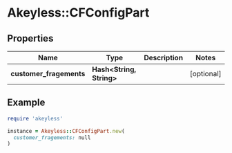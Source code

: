 # Akeyless::CFConfigPart

## Properties

| Name | Type | Description | Notes |
| ---- | ---- | ----------- | ----- |
| **customer_fragements** | **Hash&lt;String, String&gt;** |  | [optional] |

## Example

```ruby
require 'akeyless'

instance = Akeyless::CFConfigPart.new(
  customer_fragements: null
)
```

